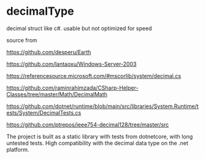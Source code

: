 # decimalType
decimal struct like c#. usable but not optimized for speed

source from

https://github.com/desperu/Earth

https://github.com/lantaoxu/Windows-Server-2003

https://referencesource.microsoft.com/#mscorlib/system/decimal.cs

https://github.com/raminrahimzada/CSharp-Helper-Classes/tree/master/Math/DecimalMath

https://github.com/dotnet/runtime/blob/main/src/libraries/System.Runtime/tests/System/DecimalTests.cs

https://github.com/ptrepos/ieee754-decimal128/tree/master/src


The project is built as a static library with tests from dotnetcore, with long untested tests.  High compatibility with the decimal data type on the .net platform.
